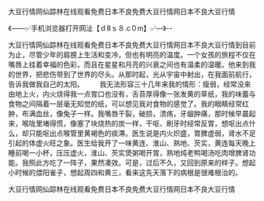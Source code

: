 大豆行情网仙踪林在线观看免费日本不良免费大豆行情网日本不良大豆行情

《——✅手机浏览器打开网沚【ｄ8ｓ８.c０m】✅—》--

大豆行情网仙踪林在线观看免费日本不良免费大豆行情网日本不良大豆行情到目前为止，尽管少年的肩膀上生活和变冷，但也有明亮的温度。一个女孩的旅程不仅在嘴唇上挂着幸福的色彩，而且在星星和月亮的兴衰之间也有温柔的温暖。他来到我的世界，把悲伤带到了世界的尽头。从那时起，光从宇宙中射出，在我面前航行，告诉我做我自己的太阳。
　　我无法形容三十几年来我的情形：瘦弱，经常没来由地上火，内火烧得我一点胃口也没有，舌苔厚得像一张发黄的草纸，我的味蕾与食物之间隔着一层毫无知觉的纸，可以想见我对食物的感觉了。我的眼睛经常红肿，布满血丝，像兔子一样。我嘴唇干裂，破损，溃疡，牙龈肿痛，那时候早晨起来，喉咙里堵得慌，像塞了块烧热的炭一样，干呕、刷牙时经常反胃，想呕出点什么，却只能呕出点喉管里黄褐色的痰滞。医生说是内火炽盛，胃脾虚弱，肾水不足引起的体虚火旺之象。医生给我开了一味黄连、淮山、熟地、芡实，黄连每天晚上睡前喝一小杯，压压虚火，淮山、芡实煲粥喝开胃，熟地炖老鸭喝汤吃肉增脾肾功能。我照此方吃了一阵子，果然凑效。可是，过后不久，又回到原来的样子。想起小时候的煨阳雀子，想起周四和黄三，看来这先天落下的病根是很难根治的。





大豆行情网仙踪林在线观看免费日本不良免费大豆行情网日本不良大豆行情

